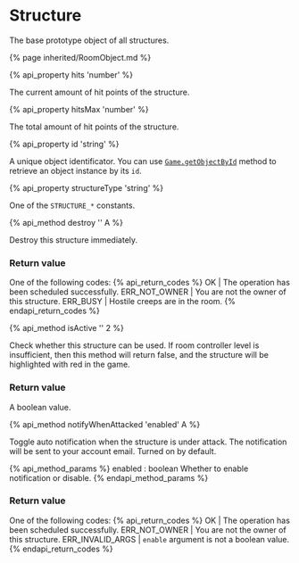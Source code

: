 # Structure

The base prototype object of all structures.

{% page inherited/RoomObject.md %}

{% api_property hits 'number' %}



The current amount of hit points of the structure.



{% api_property hitsMax 'number' %}



The total amount of hit points of the structure.



{% api_property id 'string' %}



A unique object identificator. You can use <a href="#Game.getObjectById"><code>Game.getObjectById</code></a> method to retrieve an object instance by its <code>id</code>.



{% api_property structureType 'string' %}



One of the <code>STRUCTURE_*</code> constants.



{% api_method destroy '' A %}



Destroy this structure immediately.



### Return value

One of the following codes:
{% api_return_codes %}
OK | The operation has been scheduled successfully.
ERR_NOT_OWNER | You are not the owner of this structure.
ERR_BUSY | Hostile creeps are in the room.
{% endapi_return_codes %}



{% api_method isActive '' 2 %}



Check whether this structure can be used. If room controller level is insufficient, then this method will return false, and the structure will be highlighted with red in the game.



### Return value

A boolean value.

{% api_method notifyWhenAttacked 'enabled' A %}



Toggle auto notification when the structure is under attack. The notification will be sent to your account email. Turned on by default.

{% api_method_params %}
enabled : boolean
Whether to enable notification or disable.
{% endapi_method_params %}


### Return value

One of the following codes:
{% api_return_codes %}
OK | The operation has been scheduled successfully.
ERR_NOT_OWNER | You are not the owner of this structure.
ERR_INVALID_ARGS | <code>enable</code> argument is not a boolean value.
{% endapi_return_codes %}


